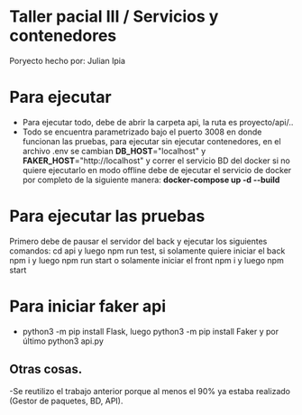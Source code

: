 # Taller pacial III / Servicios y contenedores

Poryecto hecho por: Julian Ipia

# Para ejecutar
- Para ejecutar todo, debe de abrir la carpeta api, la ruta es proyecto/api/..
- Todo se encuentra parametrizado bajo el puerto 3008 en donde funcionan las pruebas, para ejecutar sin ejecutar contenedores, en el archivo .env se cambian **DB_HOST**="localhost" y **FAKER_HOST**="http://localhost" y correr el servicio BD del docker si no quiere ejecutarlo en modo offline debe de ejecutar el servicio de docker por completo de la siguiente manera: **docker-compose up -d --build**

# Para ejecutar las pruebas
Primero debe de pausar el servidor del back y ejecutar los siguientes comandos: cd api y luego npm run test, si solamente quiere iniciar el back npm i y luego npm run start o solamente iniciar el front npm i y luego npm start

# Para iniciar faker api
- python3 -m pip install Flask, luego python3 -m pip install Faker y por último python3 api.py

## Otras cosas.
-Se reutilizo el trabajo anterior porque al menos el 90% ya estaba realizado (Gestor de paquetes, BD, API).
